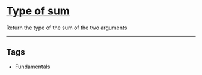 # [Type of sum](https://www.codewars.com/kata/5a2e9ae2b6cfd7692a0000ba)

Return the type of the sum of the two arguments

---

## Tags

- Fundamentals
